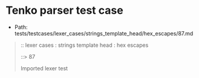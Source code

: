 # Tenko parser test case

- Path: tests/testcases/lexer_cases/strings_template_head/hex_escapes/87.md

> :: lexer cases : strings template head : hex escapes
>
> ::> 87
>
> Imported lexer test
>
> <template head> incomplete hex character 2

## FAIL

## Input

`````js
`\xAq${"<--"}`
`````

## Output

_Note: the whole output block is auto-generated. Manual changes will be overwritten!_

Below follow outputs in four parsing modes: sloppy mode, strict mode script goal, module goal, web compat mode (always sloppy).

Note that the output parts are auto-generated by the test runner to reflect actual result.

### Sloppy mode

Parsed with script goal and as if the code did not start with strict mode header.

`````
throws: Parser error!
  Template contained an illegal escape, illegal in a statement

start@1:0, error@1:0
╔══╦════════════════
 1 ║ `\xAq${"<--"}`
   ║ ^------- error
╚══╩════════════════

`````

### Strict mode

Parsed with script goal but as if it was starting with `"use strict"` at the top.

_Output same as sloppy mode._

### Module goal

Parsed with the module goal.

_Output same as sloppy mode._

### Web compat mode

Parsed in sloppy script mode but with the web compat flag enabled.

_Output same as sloppy mode._
